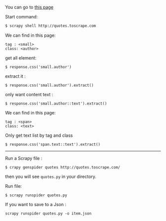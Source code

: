 
You can go to [this page](http://quotes.toscrape.com/)

Start command: 
```sh
$ scrapy shell http://quotes.toscrape.com
```

We can find in this page:
```
tag : <small>
class: <author>
```

get all element:
```
$ response.css('small.author')
```
extract it :
```
$ response.css('small.author').extract()
```
only want content text :
```
$ response.css('small.author::text').extract()
```

We can find in this page:
```
tag : <span>
class: <text>
```
Only get text list by tag and class 
```
$ response.css('span.text::text').extract()
```
---

Run a Scrapy file :
```
$ crapy genspider quotes http://quotes.toscrape.com/
```
then you will see `quotes.py` in your directory.

Run file:
```
$ scrapy runspider quotes.py
```
If you want to save to a Json :
```
scrapy runspider quotes.py -o item.json
```






